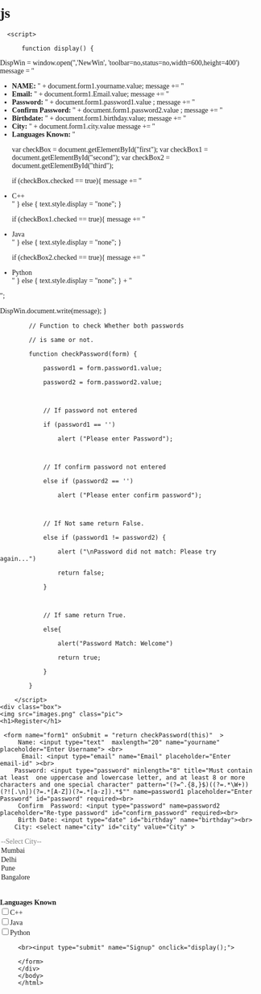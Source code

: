 # js
<html>
<head>
<title>Rayyan form exp 3</title>
</head>
 <body>  
<style>
body{
           margin: 0;
           padding: 0;
           background-image: url(images1.jpg);
           
             background-position: center;
           height: 100vh;
           font-family: Century Gothic;
          }
          
 .box{
     
            width: 450px;
            height: 535px;
            background-color: lavenderblush;
            opacity: 0.6;
            color: blue;
            position: absolute;
            transform: translate(-50%,-50%);
            left: 50%;
            top: 50%;
            padding: 70px 30px;
            box-sizing: border-box;
            border-radius: 10px;
          }   
 h1{
         margin: 0;
         padding: 0 0 20px;
         text-align: center;
         font-size: 22px;    
       }

 .box input[type="submit"]{
        
               width:100%;
               border: none;
               outline: none;
               height: 40px;
               background-color: #fb2525;
               color: #fff;
               font-size: 18px;
               border-radius: 20px;
               transition: 0.4s ease;
             }

 .box input[type="submit"]:hover{

               cursor: pointer;
               background-color: #ffc107;
               color: #000;
              }

.box input[type="text"],input[type="password"],input[type="email"],input[type="date"]{
                   
               border: none;
               border-bottom: 1px solid #fff;
               background-color: transparent;
               outline: none;
               height: 40px;
               color: #fff;
               font-size: 16px;
             }

 select{
                   border: none;
               
               background-color: black;
               outline: none;
               height: 40px;
               color: #fff;
               font-size: 16px;
              }

 .pic{
            width: 100px;
            height: 100px;
            border-radius: 50%;
            position: absolute;
            top: -50px;
            left: calc( 50% - 50px);
          }
</style>     
     
             
          
     
      <script> 
      
          function display() {
  DispWin = window.open('','NewWin', 'toolbar=no,status=no,width=600,height=400')
  message = "<ul><li><b>NAME: </b>" + document.form1.yourname.value;
  message += "<li><b>Email: </b>" + document.form1.Email.value;
  message += "<li><b>Password: </b>" + document.form1.password1.value ;
 message += "<li><b>Confirm Password: </b>" + document.form1.password2.value ;
 message += "<li><b>Birthdate: </b>" + document.form1.birthday.value;
 message += "<li><b>City: </b>" + document.form1.city.value 
message += "<li><b>Languages Known: </b>" 



  var checkBox = document.getElementById("first");
  var checkBox1 = document.getElementById("second");
  var checkBox2 = document.getElementById("third");
 

  if (checkBox.checked == true){
   message += "<li>C++</li>"
  } else {
    text.style.display = "none";
  }

 if (checkBox1.checked == true){
   message += "<li>Java</li>"
  } else {
    text.style.display = "none";
  }

 if (checkBox2.checked == true){
   message += "<li>Python</li>"
  } else {
    text.style.display = "none";
  } + "</ul>";

  DispWin.document.write(message);
}

      
            // Function to check Whether both passwords 
      
            // is same or not. 
      
            function checkPassword(form) { 
      
                password1 = form.password1.value; 
      
                password2 = form.password2.value; 
      
        
      
                // If password not entered 
      
                if (password1 == '') 
      
                    alert ("Please enter Password"); 
      
                      
      
                // If confirm password not entered 
      
                else if (password2 == '') 
      
                    alert ("Please enter confirm password"); 
      
                      
      
                // If Not same return False.     
      
                else if (password1 != password2) { 
      
                    alert ("\nPassword did not match: Please try again...") 
      
                    return false; 
      
                } 
      
        
      
                // If same return True. 
      
                else{ 
      
                    alert("Password Match: Welcome") 
      
                    return true; 
      
                } 
      
            } 
      
        </script> 
    <div class="box">
    <img src="images.png" class="pic">
    <h1>Register</h1>
     
     <form name="form1" onSubmit = "return checkPassword(this)"  > 
         Name: <input type="text"  maxlength="20" name="yourname" placeholder="Enter Username"> <br>
          Email: <input type="email" name="Email" placeholder="Enter email-id" ><br>
        Password: <input type="password" minlength="8" title="Must contain at least  one uppercase and lowercase letter, and at least 8 or more characters and one special character" pattern="(?=^.{8,}$)((?=.*\W+))(?![.\n])(?=.*[A-Z])(?=.*[a-z]).*$"" name=password1 placeholder="Enter Password" id="password" required><br>
         Confirm  Password: <input type="password" name=password2 placeholder="Re-type password" id="confirm_password" required><br>
         Birth Date: <input type="date" id="birthday" name="birthday"><br>
        City: <select name="city" id="city" value="City" >
   <option selected disabled>--Select City--</option>
  <option value="Mumbai">Mumbai</option>
  <option value="Delhi">Delhi</option>
  <option value="Pune">Pune</option>
  <option value="Bangalore">Bangalore</option>
</select><br>
  <br><b>Languages Known</b><br> <input type="checkbox" id="first">C++</input><br>
  <p id="text" style="display:none">C++</p>
   <input type="checkbox" id="second">Java</input><br>
<p id="text1" style="display:none">Java</p>
    <input type="checkbox" id="third">Python</input><br>
<p id="text2" style="display:none">Python</p>

         <br><input type="submit" name="Signup" onclick="display();">
        
         </form>
         </div>
         </body>
         </html>
